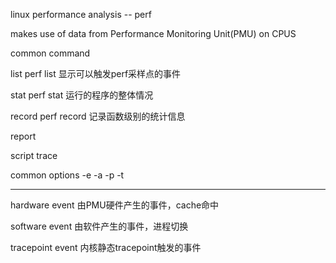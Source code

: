 
linux performance analysis -- perf

makes use of data from Performance Monitoring Unit(PMU) on CPUS

common command

  list perf list 显示可以触发perf采样点的事件

 stat perf stat 运行的程序的整体情况

 record   perf record 记录函数级别的统计信息

 report

script 
 trace

 common options
 -e -a -p -t


---

hardware event 由PMU硬件产生的事件，cache命中

software event 由软件产生的事件，进程切换

tracepoint event 内核静态tracepoint触发的事件